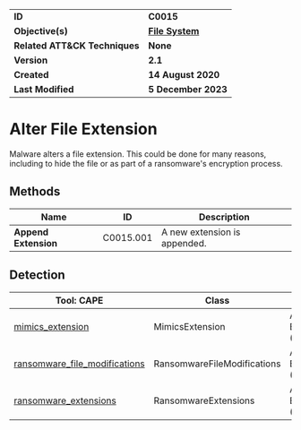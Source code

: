 <table>
<tr>
<td><b>ID</b></td>
<td><b>C0015</b></td>
</tr>
<tr>
<td><b>Objective(s)</b></td>
<td><b><a href="../file-system">File System</a></b></td>
</tr>
<tr>
<td><b>Related ATT&CK Techniques</b></td>
<td><b>None</b></td>
</tr>
<tr>
<td><b>Version</b></td>
<td><b>2.1</b></td>
</tr>
<tr>
<td><b>Created</b></td>
<td><b>14 August 2020</b></td>
</tr>
<tr>
<td><b>Last Modified</b></td>
<td><b>5 December 2023</b></td>
</tr>
</table>


# Alter File Extension

Malware alters a file extension. This could be done for many reasons, including to hide the file or as part of a ransomware's encryption process. 

## Methods

|Name|ID|Description|
|---|---|---|
|**Append Extension**|C0015.001|A new extension is appended.|

## Detection

|Tool: CAPE|Class|Mapping|APIs|
|---|---|---|---|
|[mimics_extension](https://github.com/CAPESandbox/community/blob/master/modules/signatures/all/mimics_filename.py)|MimicsExtension|Alter File Extension (C0015)|--|
|[ransomware_file_modifications](https://github.com/CAPESandbox/community/blob/master/modules/signatures/windows/ransomware_filemodifications.py)|RansomwareFileModifications|Alter File Extension (C0015)|MoveFileWithProgressW, MoveFileWithProgressTransactedW, NtCreateFile, NtWriteFile|
|[ransomware_extensions](https://github.com/CAPESandbox/community/blob/master/modules/signatures/windows/ransomware_fileextensions.py)|RansomwareExtensions|Alter File Extension (C0015)|--|
